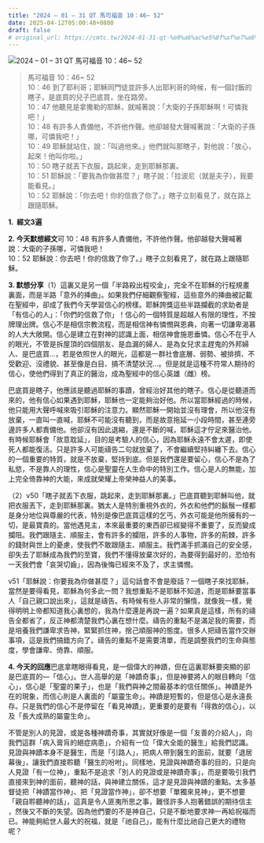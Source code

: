 ```yaml
---
title: "2024 – 01 – 31 QT 馬可福音 10：46~ 52"
date: 2025-04-12T05:00:48+0800
draft: false
# original_url: https://cmtc.tw/2024-01-31-qt-%e9%a6%ac%e5%8f%af%e7%a6%8f%e9%9f%b3-10%ef%bc%9a46-52
---
```


![2024 – 01 – 31 QT 馬可福音 10：46~ 52](/images/qt.jpg  "2024 – 01 – 31 QT 馬可福音 10：46~ 52")

> 馬可福音 10：46~ 52  
> 10：46 到了耶利哥；耶穌同門徒並許多人出耶利哥的時候，有一個討飯的瞎子，是底買的兒子巴底買，坐在路旁。  
> 10：47 他聽見是拿撒勒的耶穌，就喊著說：「大衛的子孫耶穌啊！可憐我吧！」  
> 10：48 有許多人責備他，不許他作聲。他卻越發大聲喊著說：「大衛的子孫哪，可憐我吧！」  
> 10：49 耶穌就站住，說：「叫過他來。」他們就叫那瞎子，對他說：「放心，起來！他叫你啦。」  
> 10：50 瞎子就丟下衣服，跳起來，走到耶穌那裏。  
> 10：51 耶穌說：「要我為你做甚麼？」瞎子說：「拉波尼（就是夫子），我要能看見。」  
> 10：52 耶穌說：「你去吧！你的信救了你了。」瞎子立刻看見了，就在路上跟隨耶穌。

**1.  經文3遍**

**2. 今天默想經文**可 10：48 有許多人責備他，不許他作聲。他卻越發大聲喊著說：大衛的子孫哪，可憐我吧！  
10：52 耶穌說：你去吧！你的信救了你了。」瞎子立刻看見了，就在路上跟隨耶穌。

**3. 默想分享**（1）這裏又是另一個「半路殺出程咬金」，完全不在耶穌的行程規畫裏面，而是半路「意外的挿曲」。如果我們仔細觀察聖經，這些意外的挿曲被記載在聖經中，卻成了我們今天學習信心的榜樣。耶穌誇獎這些半路攔截的求助者是「有信心的人」：「你們的信救了你」！信心的一個特質是超越人有限的理性，不按牌理出牌。信心不是相信宗教流程，而是相信神有憐憫與恩典，向著一切謙卑渴慕的人大大敞開。信心是建立在對神的認識上面，相信神會施恩垂憐。信心不在乎人的眼光，不管是拆屋頂的四個朋友、是血漏的婦人、是為女兒求主趕鬼的外邦婦人、是巴底買…，若是依照世人的眼光，這都是一群社會底層、弱勢、被排擠、不受歡迎、沒禮貌、甚至像是白目、搞不清楚狀況…。但是就是這種不符常人期待的信心，使他們得到了真正的醫治，成為聖經中的信心英雄（雌）榜。

巴底買是瞎子，他應該是聽過耶穌的事蹟，曾經治好其他的瞎子。信心是從聽道而來的，他有信心如果遇到耶穌，耶穌也一定能夠治好他。所以當耶穌經過的時候，他只能用大聲呼喊來吸引耶穌的注意力。顯然耶穌一開始並沒有理會，所以他沒有放棄，一直叫一直喊，耶穌不可能沒有聽到，而是故意拖延一小段時間，甚至連旁邊許多人都責備他。他卻沒有因此退縮，還是不斷的喊，耶穌這才佇足來醫治他。有時候耶穌會「故意耽延」，目的是考驗人的信心，因為耶穌永遠不會太遲，即使死人都能復活。只是許多人可能禱告二句就放棄了，不會繼續堅持糾纏下去。信心的一個重要的特質，就是不放棄，堅持到底。但是我們還是要留心，信心不是為了私慾，不是靠人的理性，信心是聖靈在人生命中的特別工作。信心是人的無能，加上完全倚靠神的大能，來成就榮耀上帝榮神益人的美事。

（2）v50「瞎子就丟下衣服，跳起來，走到耶穌那裏。」巴底買聽到耶穌叫他，就把衣服丟下，走到耶穌那裏。猶太人是特別重視外衣的，外衣和他們的鬍鬚一樣都是身分地位與尊嚴的代表，特別是像巴底買這樣的乞丐，外衣可能是他所擁有的一切，是最寶貴的。當他遇見主，本來最重要的東西卻已經變得不重要了，反而變成攔阻。我們跟隨主、順服主，會有許多的攔阻，許多的人事物，許多的荊棘，許多的錢財與世上的憂慮，使我們不敢跟隨主、順服主。我們滿手抓滿自己的安全感，卻失去了耶穌成為我們的至寶，我們不懂得放棄次好的，為要得到最好的，恐怕有一天我們會「哀哭切齒」，因為後悔已經來不及了，求主憐憫。

v51「耶穌說：你要我為你做甚麼？」這句話會不會是廢話？一個瞎子來找耶穌，當然是要得看見，耶穌為何多此一問？我想重點不是耶穌不知道，而是耶穌要當事人「自己親口說出來」，這就是禱告。有時候有些人非常的懶惰，就像我一樣，覺得明明上帝都知道我心裏想的，我為什麼還是再說一遍？如果真是這樣，所有的禱告全都省了，反正神都清楚我們心裏在想什麼。禱告的重點不是滿足我的需要，而是培養我們謙卑求告神，緊緊抓住神，捨己順服神的態度。很多人把禱告當作交辦事項，這是我們搞錯方向了。禱告的重點不是需要清單，而是調整我們的生命與態度，學會謙卑、倚靠、順服。

**4. 今天的回應**巴底拿瞎眼得看見，是一個偉大的神蹟，但在這裏耶穌要突顯的卻是巴底買的—「信心」。世人高舉的是「神蹟奇事」，但是神要將人的眼目轉向「信心」，信心是「聖靈的果子」，也是「我們與神之間最基本的信任關係」。神蹟是外在的現象，而信心則是人裏面的「屬靈生命」。神蹟是短暫的，但是信心是永遠長存。只是我們的信心不是停留在「看見神蹟」，更重要的是要有「得救的信心」，以及「長大成熟的屬靈生命」。

不管是別人的見證，或是各種神蹟奇事，其實就好像是一個「友善的介紹人」，向我們這群「病入膏肓的絕症病患」，介紹有一位「偉大全能的醫生」給我們認識。見證與神蹟本身不是醫生，而是「引路人」，把病人帶到醫生的面前，就要「退居幕後」，讓我們直接聆聽「醫生的吩咐」。同樣地，見證與神蹟奇事的目的，只是向人見證「有一位神」，重點不是追求「別人的見證或是神蹟奇事」，而是要吸引我們直接來到神的面前，聽神的話，與神建立關係，這才是見證與神蹟的重點。太多基督徒把「神蹟當作神」、把「見證當作神」，卻不想要「單獨來見神」，更不想要「親自聆聽神的話」，這真是令人匪夷所思之事，難怪許多人抱著錯誤的期待信主 ，然後又不斷的失望。因為他們要的不是神自己，只是不斷地要求神一再給祝福而已。神能夠給世人最大的祝福，就是「祂自己」，能有什麼比祂自己更大的禮物呢？